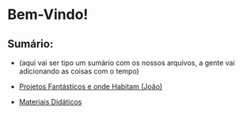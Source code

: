 # Bem-Vindo!

## Sumário:
* (aqui vai ser tipo um sumário com os nossos arquivos, a gente vai adicionando as coisas com o tempo)

* [Projetos Fantásticos e onde Habitam (João)](https://github.com/JoaoVML42/Projetos-incrivelmente-bobos/blob/main/README.md)
* [Materiais Didáticos](https://github.com/JoaoVML42/A-definir/blob/main/Materiais)
